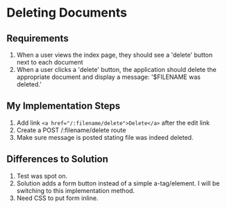 # Deleting Documents

## Requirements

1. When a user views the index page, they should see a 'delete' button next to each document
2. When a user clicks a 'delete' button, the application should delete the appropriate document and display a message: '$FILENAME was deleted.'

## My Implementation Steps

1. Add link `<a href="/:filename/delete">Delete</a>` after the edit link
2. Create a POST /:filename/delete route
3. Make sure message is posted stating file was indeed deleted.

## Differences to Solution

1. Test was spot on.
2. Solution adds a form button instead of a simple a-tag/element. I will be switching to this implementation method.
3. Need CSS to put form inline.
